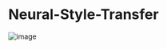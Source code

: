 # Neural-Style-Transfer

![image](https://user-images.githubusercontent.com/96287600/182017976-a23bd826-007a-49aa-9d5d-23df376b4149.png)
